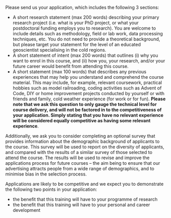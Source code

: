 Please send us your application, which includes the following 3 sections:

- A short research statement (max 200 words) describing your primary research project (i.e. what is your PhD project, or what your postdoctoral funding employs you to research). You are welcome to include details such as methodology, field or lab work, data processing techniques, etc. You do not need to provide a theoretical background, but please target your statement for the level of an educated geoscientist specialising in the cold regions.
- A short statement of intent (max 200 words) that outlines (i) why you want to enrol in this course, and (ii) how you, your research, and/or your future career would benefit from attending this course.
- A short statement (max 100 words) that describes any previous experiences that may help you understand and comprehend the course material. This may include, for example, relevant coursework, practical hobbies such as model railroading, coding activities such as Advent of Code, DIY or home improvement projects conducted by yourself or with friends and family, cold weather experience (for work or for fun). **Please note that we ask this question to only gauge the technical level for course delivery, and will not be factored in to the competitiveness of your application. Simply stating that you have no relevant experience will be considered equally competitive as having some relevant experience**.

Additionally, we ask you to consider completing an optional survey that provides information about the demographic background of applicants to the course. This survey will be used to report on the diversity of applicants, and compared with the results of a similar survey of those selected to attend the course. The results will be used to revise and improve the applications process for future courses – the aim being to ensure that our advertising attracts people from a wide range of demographics, and to minimise bias in the selection process.

Applications are likely to be competitive and we expect you to demonstrate the following two points in your application:

- the benefit that this training will have to your programme of research
- the benefit that this training will have to your personal and career development
